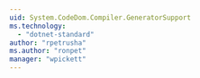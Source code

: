 ```yaml
---
uid: System.CodeDom.Compiler.GeneratorSupport
ms.technology: 
  - "dotnet-standard"
author: "rpetrusha"
ms.author: "ronpet"
manager: "wpickett"
---
```

